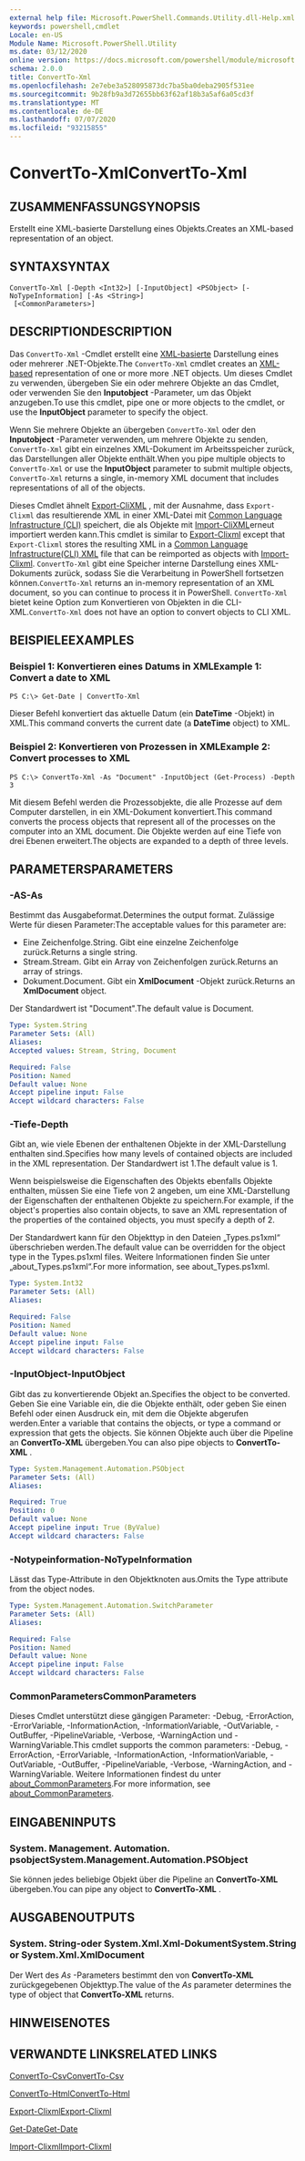 ```yaml
---
external help file: Microsoft.PowerShell.Commands.Utility.dll-Help.xml
keywords: powershell,cmdlet
Locale: en-US
Module Name: Microsoft.PowerShell.Utility
ms.date: 03/12/2020
online version: https://docs.microsoft.com/powershell/module/microsoft.powershell.utility/convertto-xml?view=powershell-7.1&WT.mc_id=ps-gethelp
schema: 2.0.0
title: ConvertTo-Xml
ms.openlocfilehash: 2e7ebe3a528095873dc7ba5ba0deba2905f531ee
ms.sourcegitcommit: 9b28fb9a3d72655bb63f62af18b3a5af6a05cd3f
ms.translationtype: MT
ms.contentlocale: de-DE
ms.lasthandoff: 07/07/2020
ms.locfileid: "93215855"
---
```

# <span data-ttu-id="4c3e9-103">ConvertTo-Xml</span><span class="sxs-lookup"><span data-stu-id="4c3e9-103">ConvertTo-Xml</span></span>

## <span data-ttu-id="4c3e9-104">ZUSAMMENFASSUNG</span><span class="sxs-lookup"><span data-stu-id="4c3e9-104">SYNOPSIS</span></span>
<span data-ttu-id="4c3e9-105">Erstellt eine XML-basierte Darstellung eines Objekts.</span><span class="sxs-lookup"><span data-stu-id="4c3e9-105">Creates an XML-based representation of an object.</span></span>

## <span data-ttu-id="4c3e9-106">SYNTAX</span><span class="sxs-lookup"><span data-stu-id="4c3e9-106">SYNTAX</span></span>

```
ConvertTo-Xml [-Depth <Int32>] [-InputObject] <PSObject> [-NoTypeInformation] [-As <String>]
 [<CommonParameters>]
```

## <span data-ttu-id="4c3e9-107">DESCRIPTION</span><span class="sxs-lookup"><span data-stu-id="4c3e9-107">DESCRIPTION</span></span>

<span data-ttu-id="4c3e9-108">Das `ConvertTo-Xml` -Cmdlet erstellt eine [XML-basierte](/dotnet/api/system.xml.xmldocument) Darstellung eines oder mehrerer .NET-Objekte.</span><span class="sxs-lookup"><span data-stu-id="4c3e9-108">The `ConvertTo-Xml` cmdlet creates an [XML-based](/dotnet/api/system.xml.xmldocument) representation of one or more more .NET objects.</span></span> <span data-ttu-id="4c3e9-109">Um dieses Cmdlet zu verwenden, übergeben Sie ein oder mehrere Objekte an das Cmdlet, oder verwenden Sie den **Inputobject** -Parameter, um das Objekt anzugeben.</span><span class="sxs-lookup"><span data-stu-id="4c3e9-109">To use this cmdlet, pipe one or more objects to the cmdlet, or use the **InputObject** parameter to specify the object.</span></span>

<span data-ttu-id="4c3e9-110">Wenn Sie mehrere Objekte an übergeben `ConvertTo-Xml` oder den **Inputobject** -Parameter verwenden, um mehrere Objekte zu senden, `ConvertTo-Xml` gibt ein einzelnes XML-Dokument im Arbeitsspeicher zurück, das Darstellungen aller Objekte enthält.</span><span class="sxs-lookup"><span data-stu-id="4c3e9-110">When you pipe multiple objects to `ConvertTo-Xml` or use the **InputObject** parameter to submit multiple objects, `ConvertTo-Xml` returns a single, in-memory XML document that includes representations of all of the objects.</span></span>

<span data-ttu-id="4c3e9-111">Dieses Cmdlet ähnelt [Export-CliXML](./Export-Clixml.md) , mit der Ausnahme, dass `Export-Clixml` das resultierende XML in einer XML-Datei mit [Common Language Infrastructure (CLI)](https://www.ecma-international.org/publications/standards/Ecma-335.htm) speichert, die als Objekte mit [Import-CliXML](./Import-Clixml.md)erneut importiert werden kann.</span><span class="sxs-lookup"><span data-stu-id="4c3e9-111">This cmdlet is similar to [Export-Clixml](./Export-Clixml.md) except that `Export-Clixml` stores the resulting XML in a [Common Language Infrastructure(CLI) XML](https://www.ecma-international.org/publications/standards/Ecma-335.htm) file that can be reimported as objects with [Import-Clixml](./Import-Clixml.md).</span></span> <span data-ttu-id="4c3e9-112">`ConvertTo-Xml` gibt eine Speicher interne Darstellung eines XML-Dokuments zurück, sodass Sie die Verarbeitung in PowerShell fortsetzen können.</span><span class="sxs-lookup"><span data-stu-id="4c3e9-112">`ConvertTo-Xml` returns an in-memory representation of an XML document, so you can continue to process it in PowerShell.</span></span> <span data-ttu-id="4c3e9-113">`ConvertTo-Xml` bietet keine Option zum Konvertieren von Objekten in die CLI-XML.</span><span class="sxs-lookup"><span data-stu-id="4c3e9-113">`ConvertTo-Xml` does not have an option to convert objects to CLI XML.</span></span>

## <span data-ttu-id="4c3e9-114">BEISPIELE</span><span class="sxs-lookup"><span data-stu-id="4c3e9-114">EXAMPLES</span></span>

### <span data-ttu-id="4c3e9-115">Beispiel 1: Konvertieren eines Datums in XML</span><span class="sxs-lookup"><span data-stu-id="4c3e9-115">Example 1: Convert a date to XML</span></span>

```
PS C:\> Get-Date | ConvertTo-Xml
```

<span data-ttu-id="4c3e9-116">Dieser Befehl konvertiert das aktuelle Datum (ein **DateTime** -Objekt) in XML.</span><span class="sxs-lookup"><span data-stu-id="4c3e9-116">This command converts the current date (a **DateTime** object) to XML.</span></span>

### <span data-ttu-id="4c3e9-117">Beispiel 2: Konvertieren von Prozessen in XML</span><span class="sxs-lookup"><span data-stu-id="4c3e9-117">Example 2: Convert processes to XML</span></span>

```
PS C:\> ConvertTo-Xml -As "Document" -InputObject (Get-Process) -Depth 3
```

<span data-ttu-id="4c3e9-118">Mit diesem Befehl werden die Prozessobjekte, die alle Prozesse auf dem Computer darstellen, in ein XML-Dokument konvertiert.</span><span class="sxs-lookup"><span data-stu-id="4c3e9-118">This command converts the process objects that represent all of the processes on the computer into an XML document.</span></span> <span data-ttu-id="4c3e9-119">Die Objekte werden auf eine Tiefe von drei Ebenen erweitert.</span><span class="sxs-lookup"><span data-stu-id="4c3e9-119">The objects are expanded to a depth of three levels.</span></span>

## <span data-ttu-id="4c3e9-120">PARAMETERS</span><span class="sxs-lookup"><span data-stu-id="4c3e9-120">PARAMETERS</span></span>

### <span data-ttu-id="4c3e9-121">-AS</span><span class="sxs-lookup"><span data-stu-id="4c3e9-121">-As</span></span>

<span data-ttu-id="4c3e9-122">Bestimmt das Ausgabeformat.</span><span class="sxs-lookup"><span data-stu-id="4c3e9-122">Determines the output format.</span></span>
<span data-ttu-id="4c3e9-123">Zulässige Werte für diesen Parameter:</span><span class="sxs-lookup"><span data-stu-id="4c3e9-123">The acceptable values for this parameter are:</span></span>

- <span data-ttu-id="4c3e9-124">Eine Zeichenfolge.</span><span class="sxs-lookup"><span data-stu-id="4c3e9-124">String.</span></span>
<span data-ttu-id="4c3e9-125">Gibt eine einzelne Zeichenfolge zurück.</span><span class="sxs-lookup"><span data-stu-id="4c3e9-125">Returns a single string.</span></span>
- <span data-ttu-id="4c3e9-126">Stream.</span><span class="sxs-lookup"><span data-stu-id="4c3e9-126">Stream.</span></span>
<span data-ttu-id="4c3e9-127">Gibt ein Array von Zeichenfolgen zurück.</span><span class="sxs-lookup"><span data-stu-id="4c3e9-127">Returns an array of strings.</span></span>
- <span data-ttu-id="4c3e9-128">Dokument.</span><span class="sxs-lookup"><span data-stu-id="4c3e9-128">Document.</span></span>
<span data-ttu-id="4c3e9-129">Gibt ein **XmlDocument** -Objekt zurück.</span><span class="sxs-lookup"><span data-stu-id="4c3e9-129">Returns an **XmlDocument** object.</span></span>

<span data-ttu-id="4c3e9-130">Der Standardwert ist "Document".</span><span class="sxs-lookup"><span data-stu-id="4c3e9-130">The default value is Document.</span></span>

```yaml
Type: System.String
Parameter Sets: (All)
Aliases:
Accepted values: Stream, String, Document

Required: False
Position: Named
Default value: None
Accept pipeline input: False
Accept wildcard characters: False
```

### <span data-ttu-id="4c3e9-131">-Tiefe</span><span class="sxs-lookup"><span data-stu-id="4c3e9-131">-Depth</span></span>

<span data-ttu-id="4c3e9-132">Gibt an, wie viele Ebenen der enthaltenen Objekte in der XML-Darstellung enthalten sind.</span><span class="sxs-lookup"><span data-stu-id="4c3e9-132">Specifies how many levels of contained objects are included in the XML representation.</span></span> <span data-ttu-id="4c3e9-133">Der Standardwert ist 1.</span><span class="sxs-lookup"><span data-stu-id="4c3e9-133">The default value is 1.</span></span>

<span data-ttu-id="4c3e9-134">Wenn beispielsweise die Eigenschaften des Objekts ebenfalls Objekte enthalten, müssen Sie eine Tiefe von 2 angeben, um eine XML-Darstellung der Eigenschaften der enthaltenen Objekte zu speichern.</span><span class="sxs-lookup"><span data-stu-id="4c3e9-134">For example, if the object's properties also contain objects, to save an XML representation of the properties of the contained objects, you must specify a depth of 2.</span></span>

<span data-ttu-id="4c3e9-135">Der Standardwert kann für den Objekttyp in den Dateien „Types.ps1xml“ überschrieben werden.</span><span class="sxs-lookup"><span data-stu-id="4c3e9-135">The default value can be overridden for the object type in the Types.ps1xml files.</span></span> <span data-ttu-id="4c3e9-136">Weitere Informationen finden Sie unter „about_Types.ps1xml“.</span><span class="sxs-lookup"><span data-stu-id="4c3e9-136">For more information, see about_Types.ps1xml.</span></span>

```yaml
Type: System.Int32
Parameter Sets: (All)
Aliases:

Required: False
Position: Named
Default value: None
Accept pipeline input: False
Accept wildcard characters: False
```

### <span data-ttu-id="4c3e9-137">-InputObject</span><span class="sxs-lookup"><span data-stu-id="4c3e9-137">-InputObject</span></span>

<span data-ttu-id="4c3e9-138">Gibt das zu konvertierende Objekt an.</span><span class="sxs-lookup"><span data-stu-id="4c3e9-138">Specifies the object to be converted.</span></span> <span data-ttu-id="4c3e9-139">Geben Sie eine Variable ein, die die Objekte enthält, oder geben Sie einen Befehl oder einen Ausdruck ein, mit dem die Objekte abgerufen werden.</span><span class="sxs-lookup"><span data-stu-id="4c3e9-139">Enter a variable that contains the objects, or type a command or expression that gets the objects.</span></span> <span data-ttu-id="4c3e9-140">Sie können Objekte auch über die Pipeline an **ConvertTo-XML** übergeben.</span><span class="sxs-lookup"><span data-stu-id="4c3e9-140">You can also pipe objects to **ConvertTo-XML** .</span></span>

```yaml
Type: System.Management.Automation.PSObject
Parameter Sets: (All)
Aliases:

Required: True
Position: 0
Default value: None
Accept pipeline input: True (ByValue)
Accept wildcard characters: False
```

### <span data-ttu-id="4c3e9-141">-Notypeinformation</span><span class="sxs-lookup"><span data-stu-id="4c3e9-141">-NoTypeInformation</span></span>

<span data-ttu-id="4c3e9-142">Lässt das Type-Attribute in den Objektknoten aus.</span><span class="sxs-lookup"><span data-stu-id="4c3e9-142">Omits the Type attribute from the object nodes.</span></span>

```yaml
Type: System.Management.Automation.SwitchParameter
Parameter Sets: (All)
Aliases:

Required: False
Position: Named
Default value: None
Accept pipeline input: False
Accept wildcard characters: False
```

### <span data-ttu-id="4c3e9-143">CommonParameters</span><span class="sxs-lookup"><span data-stu-id="4c3e9-143">CommonParameters</span></span>

<span data-ttu-id="4c3e9-144">Dieses Cmdlet unterstützt diese gängigen Parameter: -Debug, -ErrorAction, -ErrorVariable, -InformationAction, -InformationVariable, -OutVariable, -OutBuffer, -PipelineVariable, -Verbose, -WarningAction und -WarningVariable.</span><span class="sxs-lookup"><span data-stu-id="4c3e9-144">This cmdlet supports the common parameters: -Debug, -ErrorAction, -ErrorVariable, -InformationAction, -InformationVariable, -OutVariable, -OutBuffer, -PipelineVariable, -Verbose, -WarningAction, and -WarningVariable.</span></span> <span data-ttu-id="4c3e9-145">Weitere Informationen findest du unter [about_CommonParameters](https://go.microsoft.com/fwlink/?LinkID=113216).</span><span class="sxs-lookup"><span data-stu-id="4c3e9-145">For more information, see [about_CommonParameters](https://go.microsoft.com/fwlink/?LinkID=113216).</span></span>

## <span data-ttu-id="4c3e9-146">EINGABEN</span><span class="sxs-lookup"><span data-stu-id="4c3e9-146">INPUTS</span></span>

### <span data-ttu-id="4c3e9-147">System. Management. Automation. psobject</span><span class="sxs-lookup"><span data-stu-id="4c3e9-147">System.Management.Automation.PSObject</span></span>

<span data-ttu-id="4c3e9-148">Sie können jedes beliebige Objekt über die Pipeline an **ConvertTo-XML** übergeben.</span><span class="sxs-lookup"><span data-stu-id="4c3e9-148">You can pipe any object to **ConvertTo-XML** .</span></span>

## <span data-ttu-id="4c3e9-149">AUSGABEN</span><span class="sxs-lookup"><span data-stu-id="4c3e9-149">OUTPUTS</span></span>

### <span data-ttu-id="4c3e9-150">System. String-oder System.Xml.Xml-Dokument</span><span class="sxs-lookup"><span data-stu-id="4c3e9-150">System.String or System.Xml.XmlDocument</span></span>

<span data-ttu-id="4c3e9-151">Der Wert des *As* -Parameters bestimmt den von **ConvertTo-XML** zurückgegebenen Objekttyp.</span><span class="sxs-lookup"><span data-stu-id="4c3e9-151">The value of the *As* parameter determines the type of object that **ConvertTo-XML** returns.</span></span>

## <span data-ttu-id="4c3e9-152">HINWEISE</span><span class="sxs-lookup"><span data-stu-id="4c3e9-152">NOTES</span></span>

## <span data-ttu-id="4c3e9-153">VERWANDTE LINKS</span><span class="sxs-lookup"><span data-stu-id="4c3e9-153">RELATED LINKS</span></span>

[<span data-ttu-id="4c3e9-154">ConvertTo-Csv</span><span class="sxs-lookup"><span data-stu-id="4c3e9-154">ConvertTo-Csv</span></span>](ConvertTo-Csv.md)

[<span data-ttu-id="4c3e9-155">ConvertTo-Html</span><span class="sxs-lookup"><span data-stu-id="4c3e9-155">ConvertTo-Html</span></span>](ConvertTo-Html.md)

[<span data-ttu-id="4c3e9-156">Export-Clixml</span><span class="sxs-lookup"><span data-stu-id="4c3e9-156">Export-Clixml</span></span>](Export-Clixml.md)

[<span data-ttu-id="4c3e9-157">Get-Date</span><span class="sxs-lookup"><span data-stu-id="4c3e9-157">Get-Date</span></span>](Get-Date.md)

[<span data-ttu-id="4c3e9-158">Import-Clixml</span><span class="sxs-lookup"><span data-stu-id="4c3e9-158">Import-Clixml</span></span>](Import-Clixml.md)

